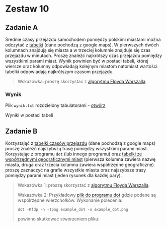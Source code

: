 # Zestaw 10

## Zadanie A

Średnie czasy przejazdu samochodem pomiędzy polskimi miastami można odczytać z [tabelki](czasy.txt) (dane pochodzą z google maps). W pierwszych dwóch kolumnach znajdują się miasta a w trzeciej kolumnie znajduje się czas przejazdu w minutach. Proszę znaleźć najkrótszy czas przejazdu pomiędzy wszystkimi parami miast. Wynik powinien być w postaci tabeli, której wiersze oraz kolumny odpowiadają kolejnym miastom natomiast wartości tabelki odpowiadają najkrótszym czasom przejazdu.

> Wskazówka: proszę skorzystać z [algorytmu Floyda Warszalla](https://en.wikipedia.org/wiki/Floyd%E2%80%93Warshall_algorithm).

### Wynik

Plik `wynik.txt` rozdzielony tabulatorami - [otwórz](wynik.txt)

Wyniki w postaci tabeli



## Zadanie B

Korzystająć z [tabelki czasów przejazdu](czasy.txt) (dane pochodzą z google maps) proszę znaleźć najszybszą trasę pomiędzy wszystkimi parami miast. Korzystając z programu `dot` (lub innego programu) oraz [tabelki ze współrzędnymi geograficznymi miast](positions.txt) (pierwsza kolumna zawiera nazwę miasta, druga oraz trzecia kolumna zawiera współrzędne geograficzne) proszę zaznaczyć na grafie wszystkie miasta oraz najszybsze trasy pomiędzy parami miast (jeden rysunek dla każdej pary).

> Wskazówka 1: proszę skorzystać z [algorytmu Floyda Warszalla](https://en.wikipedia.org/wiki/Floyd%E2%80%93Warshall_algorithm).
>
> Wskazówka 2: Przykładowy [plik do programu dot](example_dot) gdzie podane są współrzędne wierzchołków. Wykonanie polecenia:
>
> ```text
> dot -Kfdp -n -Tpng example_dot -o example_dot.png
> ```
>
> powinno skutkować stworzeniem pliku:
>
>
>